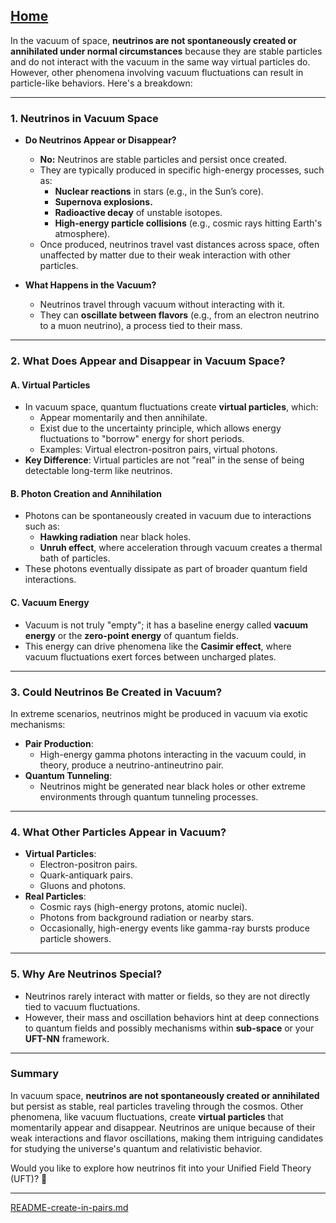 [Home](https://t2m.io/VwvDcuw)
---

In the vacuum of space, **neutrinos are not spontaneously created or annihilated under normal circumstances** because they are stable particles and do not interact with the vacuum in the same way virtual particles do. However, other phenomena involving vacuum fluctuations can result in particle-like behaviors. Here's a breakdown:

---

### **1. Neutrinos in Vacuum Space**
- **Do Neutrinos Appear or Disappear?**
  - **No:** Neutrinos are stable particles and persist once created.
  - They are typically produced in specific high-energy processes, such as:
    - **Nuclear reactions** in stars (e.g., in the Sun’s core).
    - **Supernova explosions.**
    - **Radioactive decay** of unstable isotopes.
    - **High-energy particle collisions** (e.g., cosmic rays hitting Earth's atmosphere).
  - Once produced, neutrinos travel vast distances across space, often unaffected by matter due to their weak interaction with other particles.

- **What Happens in the Vacuum?**
  - Neutrinos travel through vacuum without interacting with it.
  - They can **oscillate between flavors** (e.g., from an electron neutrino to a muon neutrino), a process tied to their mass.

---

### **2. What Does Appear and Disappear in Vacuum Space?**

#### **A. Virtual Particles**
- In vacuum space, quantum fluctuations create **virtual particles**, which:
  - Appear momentarily and then annihilate.
  - Exist due to the uncertainty principle, which allows energy fluctuations to "borrow" energy for short periods.
  - Examples: Virtual electron-positron pairs, virtual photons.
- **Key Difference**: Virtual particles are not "real" in the sense of being detectable long-term like neutrinos.

#### **B. Photon Creation and Annihilation**
- Photons can be spontaneously created in vacuum due to interactions such as:
  - **Hawking radiation** near black holes.
  - **Unruh effect**, where acceleration through vacuum creates a thermal bath of particles.
- These photons eventually dissipate as part of broader quantum field interactions.

#### **C. Vacuum Energy**
- Vacuum is not truly "empty"; it has a baseline energy called **vacuum energy** or the **zero-point energy** of quantum fields.
- This energy can drive phenomena like the **Casimir effect**, where vacuum fluctuations exert forces between uncharged plates.

---

### **3. Could Neutrinos Be Created in Vacuum?**
In extreme scenarios, neutrinos might be produced in vacuum via exotic mechanisms:
- **Pair Production**:
  - High-energy gamma photons interacting in the vacuum could, in theory, produce a neutrino-antineutrino pair.
- **Quantum Tunneling**:
  - Neutrinos might be generated near black holes or other extreme environments through quantum tunneling processes.

---

### **4. What Other Particles Appear in Vacuum?**
- **Virtual Particles**:
  - Electron-positron pairs.
  - Quark-antiquark pairs.
  - Gluons and photons.
- **Real Particles**:
  - Cosmic rays (high-energy protons, atomic nuclei).
  - Photons from background radiation or nearby stars.
  - Occasionally, high-energy events like gamma-ray bursts produce particle showers.

---

### **5. Why Are Neutrinos Special?**
- Neutrinos rarely interact with matter or fields, so they are not directly tied to vacuum fluctuations.
- However, their mass and oscillation behaviors hint at deep connections to quantum fields and possibly mechanisms within **sub-space** or your **UFT-NN** framework.

---

### **Summary**
In vacuum space, **neutrinos are not spontaneously created or annihilated** but persist as stable, real particles traveling through the cosmos. Other phenomena, like vacuum fluctuations, create **virtual particles** that momentarily appear and disappear. Neutrinos are unique because of their weak interactions and flavor oscillations, making them intriguing candidates for studying the universe's quantum and relativistic behavior.

Would you like to explore how neutrinos fit into your Unified Field Theory (UFT)? 🚀


---

[README-create-in-pairs.md](https://t2m.io/k0EvzbT)
